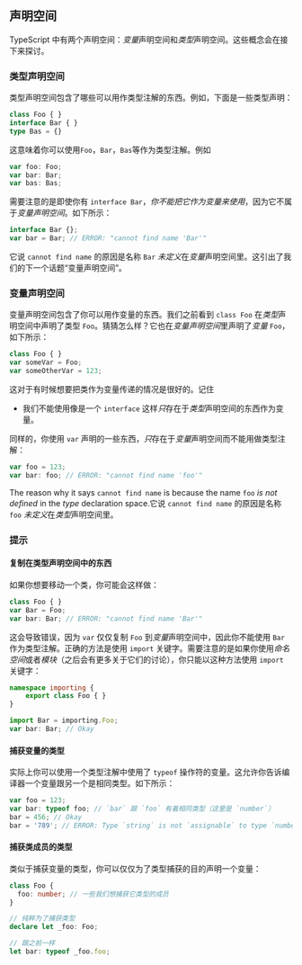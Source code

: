 ## 声明空间

TypeScript 中有两个声明空间：*变量*声明空间和*类型*声明空间。这些概念会在接下来探讨。

### 类型声明空间
类型声明空间包含了哪些可以用作类型注解的东西。例如，下面是一些类型声明：

```ts
class Foo { }
interface Bar { }
type Bas = {}
```
这意味着你可以使用`Foo`，`Bar`，`Bas`等作为类型注解。例如

```ts
var foo: Foo;
var bar: Bar;
var bas: Bas;
```

需要注意的是即使你有 `interface Bar`，*你不能把它作为变量来使用*，因为它不属于*变量声明空间*。如下所示：

```ts
interface Bar {};
var bar = Bar; // ERROR: "cannot find name 'Bar'"
```

它说 `cannot find name` 的原因是名称 `Bar` *未定义*在*变量*声明空间里。这引出了我们的下一个话题“变量声明空间”。

### 变量声明空间
变量声明空间包含了你可以用作变量的东西。我们之前看到 `class Foo` 在*类型*声明空间中声明了类型 `Foo`。猜猜怎么样？它也在*变量声明空间*里声明了*变量* `Foo`，如下所示：

```ts
class Foo { }
var someVar = Foo;
var someOtherVar = 123;
```
这对于有时候想要把类作为变量传递的情况是很好的。记住

* 我们不能使用像是一个 `interface` 这样*只*存在于*类型*声明空间的东西作为变量。

同样的，你使用 `var` 声明的一些东西，*只*存在于*变量*声明空间而不能用做类型注解：

```ts
var foo = 123;
var bar: foo; // ERROR: "cannot find name 'foo'"
```
The reason why it says `cannot find name` is because the name `foo` *is not defined* in the *type* declaration space.它说 `cannot find name` 的原因是名称 `foo` *未定义*在*类型*声明空间里。

### 提示

#### 复制在类型声明空间中的东西

如果你想要移动一个类，你可能会这样做：

```ts
class Foo { }
var Bar = Foo;
var bar: Bar; // ERROR: "cannot find name 'Bar'"
```
这会导致错误，因为 `var` 仅仅复制 `Foo` 到*变量*声明空间中，因此你不能使用 `Bar` 作为类型注解。正确的方法是使用 `import` 关键字。需要注意的是如果你使用*命名空间*或者*模块*（之后会有更多关于它们的讨论），你只能以这种方法使用 `import` 关键字：

```ts
namespace importing {
    export class Foo { }
}

import Bar = importing.Foo;
var bar: Bar; // Okay
```

#### 捕获变量的类型

实际上你可以使用一个类型注解中使用了 `typeof` 操作符的变量。这允许你告诉编译器一个变量跟另一个是相同类型。如下所示：

```ts
var foo = 123;
var bar: typeof foo; // `bar` 跟 `foo` 有着相同类型（这里是 `number`）
bar = 456; // Okay
bar = '789'; // ERROR: Type `string` is not `assignable` to type `number`
```

#### 捕获类成员的类型

类似于捕获变量的类型，你可以仅仅为了类型捕获的目的声明一个变量：

```ts
class Foo {
  foo: number; // 一些我们想捕获它类型的成员
}

// 纯粹为了捕获类型
declare let _foo: Foo;

// 跟之前一样
let bar: typeof _foo.foo;
```
